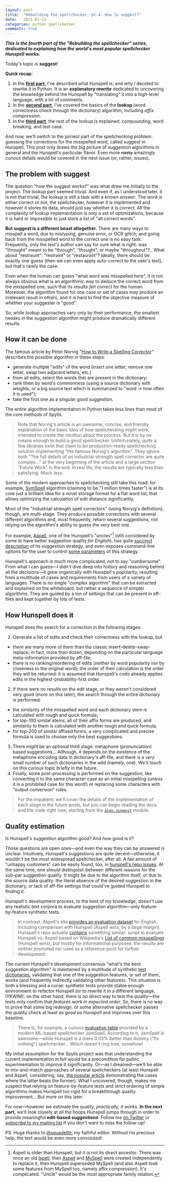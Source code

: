```yaml
---
layout: post
title:  "Rebuilding the spellchecker, pt.4: How to suggest?"
date:   2021-01-21
categories: python spellchecker
comments: true
---
```


**_This is the fourth part of the "Rebuilding the spellchecker" series, dedicated to explaining how the world's most popular spellchecker Hunspell works._**

Today's topic is **suggest**!

**Quick recap**:

1. In the **[first part](2021-01-05-spellchecker-1.html)**, I've described what Hunspell is; and why I decided to rewrite it in Python. It is an **explanatory rewrite** dedicated to uncovering the knowledge behind the Hunspell by "translating" it into a high-level language, with a lot of comments.
2. In the **[second part](2021-01-09-spellchecker-2.html)**, I've covered the basics of the **lookup** (word correctness check through the dictionary) algorithm, including _affix compression_.
3. In the **[third part](2021-01-14-spellchecker-3.html)**, the rest of the lookup is explained: compounding, word breaking, and text case.

And now, we'll switch to the juiciest part of the spellchecking problem: guessing the corrections for the misspelled word, called _suggest_ in Hunspell. This post only draws the big picture of suggestion algorithms in general and the Hunspell's particular flavor. Even more ~~nasty~~ amazingly curious details would be covered in the next issue (or, rather, issues).

## The problem with suggest

The question "how the suggest works?" was what drew me initially to the project. The lookup part seemed trivial. And even if, as I understood later, it is not that trivial, the lookup is still a task with a _known answer_. The word is either correct or not; the spellchecker, however it is implemented and however it stores its data, should just say whether it is correct. All the complexity of lookup implementation is only a set of optimizations, because it is hard or impossible to just store a list of "all correct words".

**But suggest is a different beast altogether.** There are many ways to misspell a word, due to mis<i>typing</i>, genuine error, or OCR glitch; and going back from the misspelled word to the correct one is no easy task. Frequently, only the text's author can say for sure what is right: was "throught" meant to be "through", "thought", or maybe "throughout"?.. What about "restraunt": "restraint" or "restaurant"? Ideally, there should be exactly one guess (then we can even apply auto-correct to the user's text), but that's rarely the case.

Even when the human can guess "what word was misspelled here", it is not always obvious what is an algorithmic way to deduce the correct word from the misspelled one, such that its results _felt correct_ for the human. Moreover, the algorithm found for one case or set of cases may produce an irrelevant result in others, and it is hard to find the objective measure of whether your suggester is "good".

So, while lookup approaches vary only by their performance, the smallest tweaks in the suggestion algorithm might produce dramatically different results.

## How it can be done

The famous article by Peter Norvig "[How to Write a Spelling Corrector](https://norvig.com/spell-correct.html)" describes the possible algorithm in these steps:

* generate multiple "edits" of the word (insert one letter, remove one letter, swap two adjacent letters, etc.)
* from all edits, select the words that are present in the dictionary;
* rank them by word's commonness (using a source dictionary with weights, or a big source text which is summarized to "word → how often it is used");
* take the first one as a singular good suggestion.

The entire algorithm implementation in Python takes less lines than most of the core methods of Spylls.

> Note that Norvig's article is an awesome, concise, and friendly explanation of the basic _idea_ of how spellchecking _might_ work, intended to create the intuition about the process. But it is by no means enough to build a good spellchecker. Unfortunately, quite a few libraries exist that claim to be production-ready spellchecking solution implementing "the famous Norvig's algorithm". They ignore both "The full details of an industrial-strength spell corrector are quite complex..." at the very beginning of the article and a large section "Future Work" in the end. In real life, the results are typically less than satisfying. Much less.

Some of the modern approaches to spellchecking still take this road: for example, [SymSpell](https://github.com/wolfgarbe/SymSpell) algorithm (claiming to be "1 million times faster") is at its core just a brilliant idea for a novel storage format for a flat word list, that allows optimizing the calculation of edit distance significantly.

Most of the "industrial-strength spell correctors" (using Norvig's definition), though, are multi-stage. They produce possible corrections with several different algorithms and, most frequently, return several suggestions, not relying on the algorithm's ability to guess the very best one.

For example, [Aspell](http://aspell.net/), one of the Hunspell's "uncles"[^1]  (still considered by some to have better suggestion quality _for English_), has quite [succinct description](http://aspell.net/man-html/Aspell-Suggestion-Strategy.html) of its suggestion strategy, and even exposes command-line options for the user to control [some parameters](http://aspell.net/0.50-doc/man-html/4_Customizing.html#suggestion) of this strategy.

[^1]: Aspell is older than Hunspell, but it is not its direct ancestor. There was once an old [Ispell](https://en.wikipedia.org/wiki/Ispell), then [Aspell](https://en.wikipedia.org/wiki/GNU_Aspell) and [MySpell](https://en.wikipedia.org/wiki/MySpell) were created independently to replace it, then Hunspell superseded MySpell (and also Aspell took some features from MySpell too, namely affix compression). It's complicated. "Uncle" would be the most appropriate family relation.

Hunspell's approach is much more complicated, not to say "cumbersome". From what I can guess—I didn't dive deep into history and reasoning behind all the decisions—it grew organically with Hunspell's popularity, resulting from a multitude of cases and requirements from users of a variety of languages. There is no single "complex algorithm" that can be extracted and explained on the whiteboard, but rather a sequence of simpler algorithms. They are guided by a ton of settings that can be present in aff-files and kept together by lots of tests.

## How Hunspell does it

Hunspell does the search for a correction in the following stages:

1. Generate a list of edits and check their correctness with the lookup, but
  * there are many more of them than the classic insert-delete-swap-replace; in fact, more than dozen, depending on the particular language meta-information provided by aff-file;
  * there is no ranking/reordering of edits (neither by word popularity nor by closeness to the original word); the order of their calculation _is_ the order they will be returned: it is assumed that Hunspell's code already applies edits in the highest-probability-first order.
2. If there were no results on the edit stage, or they weren't considered very good (more on this later), the search through the entire dictionary is performed:
  * the similarity of the misspelled word and each dictionary stem is calculated with rough and quick formula;
  * for top-100 similar stems, all of their affix forms are produced, and similarity to them is calculated with another rough and quick formula;
  * for top-200 of similar affixed forms, a very complicated and precise formula is used to choose only the best suggestions.
3. There _might_ be an optional third stage: metaphone (pronunciation) based suggestions... Although, it depends on the existence of the metaphone encoding data in dictionary's aff-file, and there is a _very_ small number of such dictionaries in the wild (namely, one). We'll touch on this curious topic briefly in the future.
4. Finally, some post-processing is performed on the suggestion, like converting it to the same character case as an initial misspelling (_unless_ it is a prohibited case for this word!) or replacing some characters with "output conversion" rules.

> For the impatient: we'll cover the details of the implementation of each stage in the future posts, but you can begin reading the docs and the code right now, starting from the [`algo.suggest`](https://spylls.readthedocs.io/en/latest/hunspell/algo_suggest.html) module.

## Quality estimation

Is Hunspell's suggestion algorithm good? And _how_ good is it?

Those questions are open ones—and even the way they can be answered is unclear. Intuitively, Hunspell's suggestions are quite decent—otherwise, it wouldn't be the most widespread spellchecker, after all. A fair amount of "unhappy customers" can be easily found, too, in [hunspell's repo issues](https://github.com/hunspell/hunspell/issues). At the same time, one should distinguish between different reasons for the sub-par suggestion quality. It might be due to the algorithm itself, or due to the source data quality: the literal absence of the desired suggestion in the dictionary, or lack of aff-file settings that could've guided Hunspell to finding it.

Hunspell's development process, to the best of my knowledge, doesn't use any realistic text corpora to evaluate suggestion algorithm—only feature-by-feature synthetic tests.

> In contrast, Aspell's site [provides an evaluation dataset](http://aspell.net/test/cur/) for English, including comparison with Hunspell (Aspell wins, by a large margin). Hunspell's repo actually [contains](https://github.com/hunspell/hunspell/tree/master/tests/suggestiontest) something similar: script to evaluate Hunspell vs. Aspell based on Wikipedia's [List of common misspellings](https://en.wikipedia.org/wiki/Wikipedia:Lists_of_common_misspellings) (Hunspell wins), but mostly for informational purposes: the results are neither promoted nor used as a reference point for further development.

The current Hunspell's development consensus "what's the best suggestion algorithm" is maintained by a multitude of synthetic [test dictionaries](https://github.com/hunspell/hunspell/tree/master/tests), validating that one of the suggestion features, or set of them, works (and frequently indirectly validating other features). This situation is both a blessing and a curse: synthetic tests provide stable enough environment to refactor Hunspell (or to rewrite it in a different language, IYKWIM); on the other hand, there is no direct way to test the _quality_—the tests only confirm that _features work in expected order_. So, there is no way to prove that some big redesign, or some alternative spellchecker passes the quality check at least _as good as Hunspell_ and improves over this baseline.

> There is, for example, a curious [evaluation table](https://github.com/bakwc/JamSpell#benchmarks) provided by a modern ML-based spellchecker JamSpell. According to it, JamSpell is awesome—while Hunspell is a mere 0.03% better than dummy ("fix nothing") spellchecker... Which doesn't ring true, somehow!

My initial assumption for the Spylls project was that understanding the current implementation in full would be a precondition for public experimentation to improve it significantly. Or—as I dreamed—we'll be able to mix-and-match approaches of several spellcheckers (at least Hunspell and Aspell, considering, say, [the popular article](https://battlepenguin.com/tech/aspell-and-hunspell-a-tale-of-two-spell-checkers/) demonstrating the cases where the latter beats the former). What I uncovered, though, makes me suspect that relying on feature-by-feature tests and strict ordering of simple algorithms makes Hunspell too rigid for a breakthrough quality improvement... But more on this later.

For now—however we estimate the quality, _practically, it works_. **In the next part,** we'll look closely at all the hoops Hunspell jumps through in order to provide meaningful **edit-based suggestions**.  Follow me [on Twitter](https://twitter.com/zverok) or [subscribe to my mailing list](/subscribe.html) if you don't want to miss the follow-up!

PS: Huge thanks to [@squadette](https://twitter.com/squadette), my faithful editor. Without his precious help, the text would be even more convoluted!
